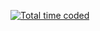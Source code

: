 <a href="https://wakatime.com/@0abf4305-fb39-463a-b505-a9bd9d9797a3"><img src="https://wakatime.com/badge/user/0abf4305-fb39-463a-b505-a9bd9d9797a3" alt="Total time coded" /></a>

<!--
**CongNguyenBa/CongNguyenBa** is a ✨ _special_ ✨ repository because its `README.md` (this file) appears on your GitHub profile.

Here are some ideas to get you started:

- 🔭 I’m currently working on ...
- 🌱 I’m currently learning ...
- 👯 I’m looking to collaborate on ...
- 🤔 I’m looking for help with ...
- 💬 Ask me about ...
- 📫 How to reach me: ...
- 😄 Pronouns: ...
- ⚡ Fun fact: ...
-->
